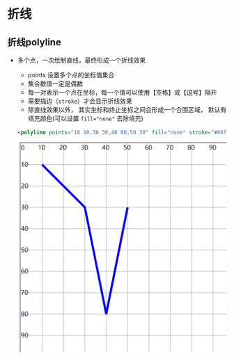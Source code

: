 # 折线

## 折线polyline

+ 多个点，一次绘制直线，最终形成一个折线效果

  + points 设置多个点的坐标值集合
  + 集合数值一定是偶数
  + 每一对表示一个点在坐标，每一个值可以使用【空格】或【逗号】隔开
  + 需要描边（`stroke`）才会显示折线效果
  + 除直线效果以外， 其实坐标和终止坐标之间会形成一个合围区域， 默认有填充颜色(可以设置 `fill="none"` 去除填充)

  ```html
  <polyline points="10 10,30 30,40 80,50 30" fill="none" stroke="#00f" stroke-width="1"/>
  ```

  ![alt text](images/折线.png)
